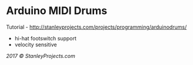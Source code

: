 #  Arduino MIDI Drums

Tutorial - http://stanleyprojects.com/projects/programming/arduinodrums/

- hi-hat footswitch support
- velocity sensitive

*2017 &copy; StanleyProjects.com*